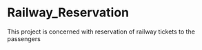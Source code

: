 # Railway_Reservation
This project is concerned with reservation of railway tickets to the passengers
